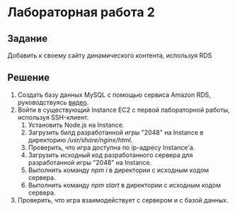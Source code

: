 # Лабораторная работа 2

## Задание

Добавить к своему сайту динамического контента, используя RDS

## Решение

1. Создать базу данных MySQL с помощью сервиса Amazon RDS, руководствуясь [видео](https://www.youtube.com/watch?v=UA0DRv-0ZZc&list=PLg5SS_4L6LYsxrZ_4xE_U95AtGsIB96k9).
1. Войти в существующий Instance EC2 с первой лабораторной работы, используя SSH-клиент.
   1. Установить Node.js на Instance.
   1. Загрузить билд разработанной игры "2048" на Instance в директорию _/usr/share/nginx/html_.
   1. Проверить, что игра доступна по ip-адресу Instance'а.
   1. Загрузить исходный код разработанного сервера для разработанной игры "2048" на Instance.
   1. Выполнить команду _npm i_ в директории с исходным кодом сервера.
   1. Выполнить команду _npm start_ в директории с исходным кодом сервера.
1. Проверить, что игра взаимодействует с сервером и с базой данных.
